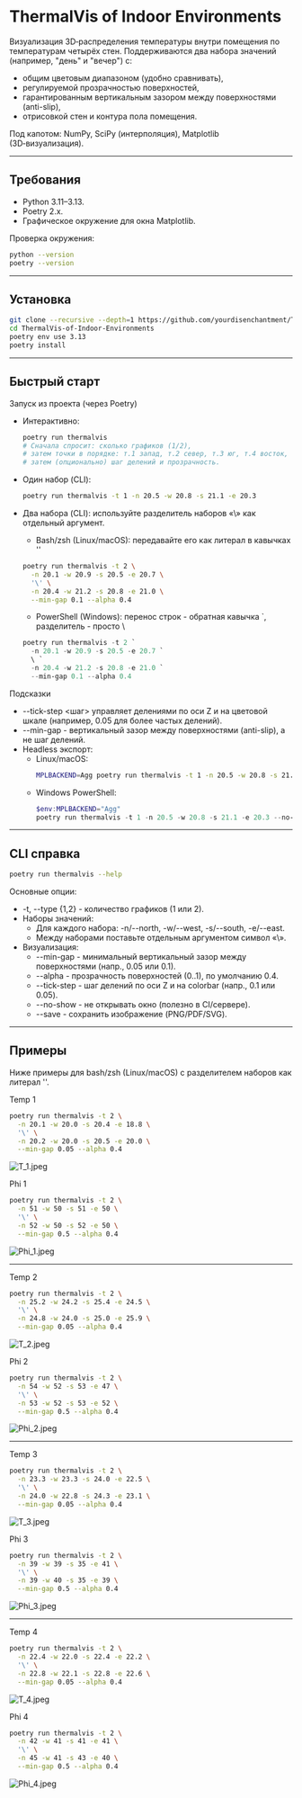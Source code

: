 # ThermalVis of Indoor Environments

Визуализация 3D‑распределения температуры внутри помещения по температурам четырёх стен. Поддерживаются два набора
значений (например, "день" и "вечер") с:
- общим цветовым диапазоном (удобно сравнивать),
- регулируемой прозрачностью поверхностей,
- гарантированным вертикальным зазором между поверхностями (anti-slip),
- отрисовкой стен и контура пола помещения.

Под капотом: NumPy, SciPy (интерполяция), Matplotlib (3D‑визуализация).

---

## Требования

- Python 3.11–3.13.
- Poetry 2.x.
- Графическое окружение для окна Matplotlib.

Проверка окружения:
```bash
python --version
poetry --version
```

---

## Установка

```bash
git clone --recursive --depth=1 https://github.com/yourdisenchantment/ThermalVis-of-Indoor-Environments.git
cd ThermalVis-of-Indoor-Environments
poetry env use 3.13
poetry install
```

---

## Быстрый старт

Запуск из проекта (через Poetry)

- Интерактивно:
  ```bash
  poetry run thermalvis
  # Сначала спросит: сколько графиков (1/2),
  # затем точки в порядке: т.1 запад, т.2 север, т.3 юг, т.4 восток,
  # затем (опционально) шаг делений и прозрачность.
  ```

- Один набор (CLI):
  ```bash
  poetry run thermalvis -t 1 -n 20.5 -w 20.8 -s 21.1 -e 20.3
  ```

- Два набора (CLI): используйте разделитель наборов «\» как отдельный аргумент.
    - Bash/zsh (Linux/macOS): передавайте его как литерал в кавычках '\'
  ```bash
  poetry run thermalvis -t 2 \
    -n 20.1 -w 20.9 -s 20.5 -e 20.7 \
    '\' \
    -n 20.4 -w 21.2 -s 20.8 -e 21.0 \
    --min-gap 0.1 --alpha 0.4
  ```
    - PowerShell (Windows): перенос строк - обратная кавычка `, разделитель - просто \
  ```powershell
  poetry run thermalvis -t 2 `
    -n 20.1 -w 20.9 -s 20.5 -e 20.7 `
    \ `
    -n 20.4 -w 21.2 -s 20.8 -e 21.0 `
    --min-gap 0.1 --alpha 0.4
  ```

Подсказки

- --tick-step <шаг> управляет делениями по оси Z и на цветовой шкале (например, 0.05 для более частых делений).
- --min-gap - вертикальный зазор между поверхностями (anti-slip), а не шаг делений.
- Headless экспорт:
  - Linux/macOS:
    ```bash
    MPLBACKEND=Agg poetry run thermalvis -t 1 -n 20.5 -w 20.8 -s 21.1 -e 20.3 --no-show --save plot.png
    ```
  - Windows PowerShell:
    ```powershell
    $env:MPLBACKEND="Agg"
    poetry run thermalvis -t 1 -n 20.5 -w 20.8 -s 21.1 -e 20.3 --no-show --save plot.png
    ```

---

## CLI справка

```bash
poetry run thermalvis --help
```

Основные опции:

- -t, --type {1,2} - количество графиков (1 или 2).
- Наборы значений:
    - Для каждого набора: -n/--north, -w/--west, -s/--south, -e/--east.
    - Между наборами поставьте отдельным аргументом символ «\».
- Визуализация:
    - --min-gap <float>    - минимальный вертикальный зазор между поверхностями (напр., 0.05 или 0.1).
    - --alpha <float>      - прозрачность поверхностей (0..1), по умолчанию 0.4.
    - --tick-step <float>  - шаг делений по оси Z и на colorbar (напр., 0.1 или 0.05).
    - --no-show - не открывать окно (полезно в CI/сервере).
    - --save <path>        - сохранить изображение (PNG/PDF/SVG).

---

## Примеры

Ниже примеры для bash/zsh (Linux/macOS) с разделителем наборов как литерал '\'.

Temp 1
```bash
poetry run thermalvis -t 2 \
  -n 20.1 -w 20.0 -s 20.4 -e 18.8 \
  '\' \
  -n 20.2 -w 20.0 -s 20.5 -e 20.0 \
  --min-gap 0.05 --alpha 0.4
```

![T_1.jpeg](plots/T_1.jpeg)

Phi 1

```bash
poetry run thermalvis -t 2 \
  -n 51 -w 50 -s 51 -e 50 \
  '\' \
  -n 52 -w 50 -s 52 -e 50 \
  --min-gap 0.5 --alpha 0.4
```

![Phi_1.jpeg](plots/Phi_1.jpeg)

---

Temp 2

```bash
poetry run thermalvis -t 2 \
  -n 25.2 -w 24.2 -s 25.4 -e 24.5 \
  '\' \
  -n 24.8 -w 24.0 -s 25.0 -e 25.9 \
  --min-gap 0.05 --alpha 0.4
```

![T_2.jpeg](plots/T_2.jpeg)

Phi 2
```bash
poetry run thermalvis -t 2 \
  -n 54 -w 52 -s 53 -e 47 \
  '\' \
  -n 53 -w 52 -s 53 -e 52 \
  --min-gap 0.5 --alpha 0.4
```

![Phi_2.jpeg](plots/Phi_2.jpeg)

---

Temp 3

```bash
poetry run thermalvis -t 2 \
  -n 23.3 -w 23.3 -s 24.0 -e 22.5 \
  '\' \
  -n 24.0 -w 22.8 -s 24.3 -e 23.1 \
  --min-gap 0.05 --alpha 0.4
```

![T_3.jpeg](plots/T_3.jpeg)

Phi 3

```bash
poetry run thermalvis -t 2 \
  -n 39 -w 39 -s 35 -e 41 \
  '\' \
  -n 39 -w 40 -s 35 -e 39 \
  --min-gap 0.5 --alpha 0.4
```

![Phi_3.jpeg](plots/Phi_3.jpeg)

---

Temp 4

```bash
poetry run thermalvis -t 2 \
  -n 22.4 -w 22.0 -s 22.4 -e 22.2 \
  '\' \
  -n 22.8 -w 22.1 -s 22.8 -e 22.6 \
  --min-gap 0.05 --alpha 0.4
```

![T_4.jpeg](plots/T_4.jpeg)

Phi 4

```bash
poetry run thermalvis -t 2 \
  -n 42 -w 41 -s 41 -e 41 \
  '\' \
  -n 45 -w 41 -s 43 -e 40 \
  --min-gap 0.5 --alpha 0.4
```

![Phi_4.jpeg](plots/Phi_4.jpeg)
